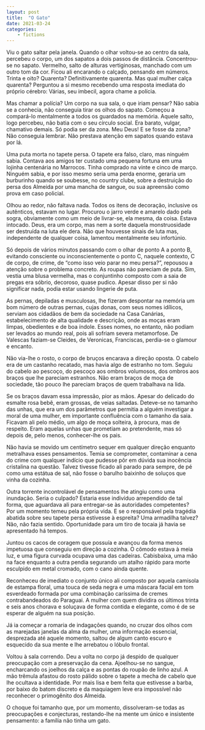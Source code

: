 ```yaml
---
layout: post
title:  "O Gato"
date: 2021-03-24
categories: 
    - fictions
---
```


Viu o gato saltar pela janela. Quando o olhar voltou-se ao centro da sala, percebeu o corpo, um dos sapatos a dois passos de distância. Concentrou-se no sapato. Vermelho, salto de alturas vertiginosas, manchado com um outro tom da cor. Ficou ali encarando o calçado, pensando em números. Trinta e oito? Quarenta? Definitivamente quarenta. Mas qual mulher calça quarenta? Perguntou a si mesmo recebendo uma resposta imediata do próprio cérebro: Várias, seu imbecil, agora chame a polícia.

<!--more-->

Mas chamar a polícia? Um corpo na sua sala, o que iriam pensar? Não sabia se a conhecia, não conseguia tirar os olhos do sapato. Começou a compará-lo mentalmente a todos os guardados na memória. Aquele salto, logo percebeu, não batia com o seu círculo social. Era barato, vulgar, chamativo demais. Só podia ser da zona. Meu Deus! E se fosse da zona? Não conseguia lembrar. Não prestava atenção em sapatos quando estava por lá.

Uma puta morta no tapete persa. O tapete era falso, claro, mas ninguém sabia. Contava aos amigos ter custado uma pequena fortuna em uma lojinha centenária no Marrocos. Tinha comprado na vinte e cinco de março. Ninguém sabia, e por isso mesmo seria uma perda enorme, geraria um burburinho quando se soubesse, no country clube, sobre a destruição do persa dos Almeida por uma mancha de sangue, ou sua apreensão como prova em caso policial.

Olhou ao redor, não faltava nada. Todos os itens de decoração, inclusive os autênticos, estavam no lugar. Procurou o jarro verde e amarelo dado pela sogra, obviamente como um meio de livrar-se, ela mesma, da coisa. Estava intocado. Deus, era um corpo, mas nem a sorte daquela monstruosidade ser destruída na luta ele dera. Não que houvesse sinais de luta mas, independente de qualquer coisa, lamentou mentalmente seu infortúnio.

Só depois de vários minutos passando com o olhar de ponto A a ponto B, evitando consciente ou inconscientemente o ponto C, naquele contexto, C de corpo, de crime, de “como isso veio parar no meu persa?”, repousou a atenção sobre o problema concreto. As roupas não pareciam de puta. Sim, vestia uma blusa vermelha, mas o conjuntinho composto com a saia de pregas era sóbrio, decoroso, quase pudico. Apesar disso per si não significar nada, podia estar usando lingerie de puta.

As pernas, depiladas e musculosas, lhe fizeram despontar na memória um bom número de outras pernas, cujas donas, com seus nomes idílicos, serviam aos cidadãos de bem da sociedade na Casa Canárias, estabelecimento de alta qualidade e descrição, onde as moças eram limpas, obedientes e de boa índole. Esses nomes, no entanto, não podiam ser levados ao mundo real, pois ali sofriam severa metamorfose. De Valescas faziam-se Cleides, de Veronicas, Franciscas, perdia-se o glamour e encanto.

Não via-lhe o rosto, o corpo de bruços encarava a direção oposta. O cabelo era de um castanho recatado, mas havia algo de estranho no tom. Seguiu do cabelo ao pescoço, do pescoço aos ombros volumosos, dos ombros aos braços que lhe pareciam estranhos. Não eram braços de moça de sociedade, tão pouco lhe pareciam braços de quem trabalhava na lida.

Se os braços davam essa impressão, pior as mãos. Apesar do delicado do esmalte rosa bebê, eram grossas, de veias saltadas. Deteve-se no tamanho das unhas, que era um dos parâmetros que permitia a alguém investigar a moral de uma mulher, em importante confluência com o tamanho da saia. Ficavam ali pelo médio, um algo de moça solteira, à procura, mas de respeito. Eram aquelas unhas que prometiam ao pretendente, mas só depois de, pelo menos, conhecer-lhe os pais.

Não havia se movido um centímetro sequer em qualquer direção enquanto metralhava esses pensamentos. Temia se comprometer, contaminar a cena do crime com qualquer indício que pudesse pôr em dúvida sua inocência cristalina na questão. Talvez tivesse ficado ali parado para sempre, de pé como uma estátua de sal, não fosse o barulho baixinho de soluços que vinha da cozinha.

Outra torrente incontrolável de pensamentos lhe atingiu como uma inundação. Seria o culpado? Estaria esse indivíduo arrependido de tal forma, que aguardava ali para entregar-se às autoridades competentes? Por um momento temeu pela própria vida. E se o responsável pela tragédia abatida sobre seu tapete persa estivesse à espreita? Uma armadilha talvez? Não, não fazia sentido. Oportunidade para um tiro de tocaia já havia se apresentado há tempos.

Juntou os cacos de coragem que possuía e avançou da forma menos impetuosa que conseguiu em direção a cozinha. O cômodo estava à meia luz, e uma figura curvada ocupava uma das cadeiras. Cabisbaixa, uma mão na face enquanto a outra pendia segurando um atalho rápido para morte esculpido em metal cromado, com o cano ainda quente.

Reconheceu de imediato o conjunto único ali composto por aquela camisola de estampa floral, uma touca de seda negra e uma máscara facial em tom esverdeado formada por uma combinação caríssima de cremes contrabandeados do Paraguai. A mulher com quem dividira os últimos trinta e seis anos chorava e soluçava de forma contida e elegante, como é de se esperar de alguém na sua posição.

Já ia começar a romaria de indagações quando, no cruzar dos olhos com as marejadas janelas da alma da mulher, uma informação essencial, desprezada até aquele momento, saltou de algum canto escuro e esquecido da sua mente e lhe arrebatou o lóbulo frontal.

Voltou à sala correndo. Deu a volta no corpo já despido de qualquer preocupação com a preservação da cena. Ajoelhou-se no sangue, encharcando os joelhos da calça e as pontas do roupão de linho azul. A mão trêmula afastou do rosto pálido sobre o tapete a mecha de cabelo que lhe ocultava a identidade. Por mais lisa e bem feita que estivesse a barba, por baixo do batom discreto e da maquiagem leve era impossível não reconhecer o primogênito dos Almeida.

O choque foi tamanho que, por um momento, dissolveram-se todas as preocupações e conjecturas, restando-lhe na mente um único e insistente pensamento: a família não tinha um gato.